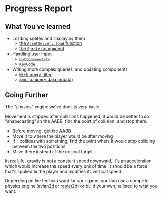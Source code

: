 # Progress Report

## What You've learned

* Loading sprites and displaying them
  * [the `AssetServer::load` function](https://docs.rs/bevy/0.15.0-rc.2/bevy/asset/struct.AssetServer.html#method.load)
  * [the `Sprite` component](https://docs.rs/bevy/0.15.0-rc.2/bevy/prelude/struct.Sprite.html)
* Handling user input
  * [`ButtonInput<T>`](https://docs.rs/bevy/0.15.0-rc.2/bevy/input/struct.ButtonInput.html)
  * [`KeyCode`](https://docs.rs/bevy/0.15.0-rc.2/bevy/input/keyboard/enum.KeyCode.html)
* Writing more complex queries, and updating components
  * [`With` query filter](https://docs.rs/bevy/0.15.0-rc.2/bevy/ecs/prelude/struct.With.html)
  * [`&mut` to query data mutably](https://docs.rs/bevy/0.15.0-rc.2/bevy/ecs/change_detection/struct.Mut.html)

## Going Further

The "physics" engine we've done is *very* basic.

Movement is stopped after collisions happened, it would be better to do "shapecasting" on the AABB, find the point of collision, and stop there:
* Before moving, get the AABB
* Move it to where the player would be after moving
* If it collides with something, find the point where it would stop colliding between the two positions
* Move there instead of the original target

In real life, gravity is not a constant speed downward, it's an acceleration which would increase the speed every unit of time. It should be a force that's applied to the player and modifies its vertical speed.

Depending on the feel you want for your game, you can use a complete physics engine ([avian2d](https://crates.io/crates/avian2d) or [rapier2d](https://rapier.rs)) or build your own, tailored to what you want.
